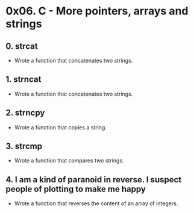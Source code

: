 # 0x06. C - More pointers, arrays and strings

## 0. strcat
* Wrote a function that concatenates two strings.

## 1. strncat
* Wrote a function that concatenates two strings.

## 2. strncpy
* Wrote a function that copies a string.

## 3. strcmp
* Wrote a function that compares two strings.

## 4. I am a kind of paranoid in reverse. I suspect people of plotting to make me happy
* Wrote a function that reverses the content of an array of integers.
